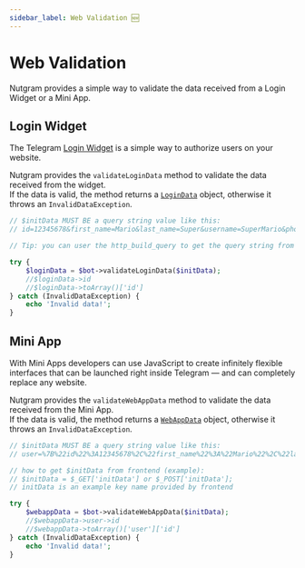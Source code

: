 ```yaml
---
sidebar_label: Web Validation 🆕
---
```


# Web Validation

Nutgram provides a simple way to validate the data received from a Login Widget or a Mini App.

## Login Widget

The Telegram [Login Widget](https://core.telegram.org/widgets/login) is a simple way to authorize users on your website.

Nutgram provides the `validateLoginData` method to validate the data received from the widget.<br/>
If the data is valid, the method returns a 
[`LoginData`](https://github.com/nutgram/nutgram/blob/master/src/Telegram/Web/LoginData.php) object, 
otherwise it throws an `InvalidDataException`.

```php
// $initData MUST BE a query string value like this: 
// id=12345678&first_name=Mario&last_name=Super&username=SuperMario&photo_url=photourl&auth_date=1693264973&hash=1a2b3c4d5e6f

// Tip: you can user the http_build_query to get the query string from an array via $_POST variable.

try {
	$loginData = $bot->validateLoginData($initData);
	//$loginData->id
	//$loginData->toArray()['id']
} catch (InvalidDataException) {
	echo 'Invalid data!';
}
```

## Mini App
With Mini Apps developers can use JavaScript to create infinitely flexible interfaces 
that can be launched right inside Telegram — and can completely replace any website.

Nutgram provides the `validateWebAppData` method to validate the data received from the Mini App.<br/>
If the data is valid, the method returns a 
[`WebAppData`](https://github.com/nutgram/nutgram/blob/master/src/Telegram/Web/WebAppData.php) object,
otherwise it throws an `InvalidDataException`.

```php
// $initData MUST BE a query string value like this: 
// user=%7B%22id%22%3A12345678%2C%22first_name%22%3A%22Mario%22%2C%22last_name%22%3A%22Super%22%2C%22username%22%3A%22SuperMario%22%2C%22language_code%22%3A%22en%22%2C%22is_premium%22%3Atrue%2C%22allows_write_to_pm%22%3Atrue%7D&chat_instance=-123456789&chat_type=private&start_param=foo&auth_date=1693264973&hash=1a2b3c4d5e6f

// how to get $initData from frontend (example): 
// $initData = $_GET['initData'] or $_POST['initData'];
// initData is an example key name provided by frontend

try {
	$webappData = $bot->validateWebAppData($initData);
	//$webappData->user->id
	//$webappData->toArray()['user']['id']
} catch (InvalidDataException) {
	echo 'Invalid data!';
}
```